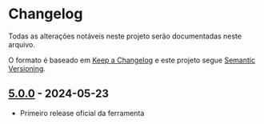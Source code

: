 # Changelog

Todas as alterações notáveis neste projeto serão documentadas neste arquivo.

O formato é baseado em [Keep a Changelog] e este projeto segue [Semantic Versioning].

## [5.0.0] - 2024-05-23

- Primeiro release oficial da ferramenta

<!-- Links -->
[keep a changelog]: https://keepachangelog.com/en/1.0.0/
[semantic versioning]: https://semver.org/spec/v2.0.0.html

<!-- Versions -->
[Unreleased]: https://github.com/Author/Repository/compare/v5.1.0...HEAD
[5.1.0]: https://github.com/Author/Repository/compare/v5.0.0...v5.1.0
[5.0.0]: https://github.com/cristiansimioni/gestaoregionalizadarsu/releases/tag/v5.0.0